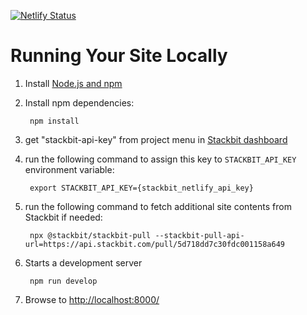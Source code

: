 [![Netlify Status](https://api.netlify.com/api/v1/badges/6b770b6c-5216-4d7e-8992-30984cd74c84/deploy-status)](https://app.netlify.com/sites/euphoric-voyage-18dd7/deploys)

# Running Your Site Locally

1. Install [Node.js and npm](https://nodejs.org/en/)

1. Install npm dependencies:

        npm install

1. get "stackbit-api-key" from project menu in [Stackbit dashboard](https://app.stackbit.com/dashboard)

1. run the following command to assign this key to `STACKBIT_API_KEY` environment variable:

        export STACKBIT_API_KEY={stackbit_netlify_api_key}

1. run the following command to fetch additional site contents from Stackbit if needed:

        npx @stackbit/stackbit-pull --stackbit-pull-api-url=https://api.stackbit.com/pull/5d718dd7c30fdc001158a649

1. Starts a development server

        npm run develop

1. Browse to [http://localhost:8000/](http://localhost:8000/)
